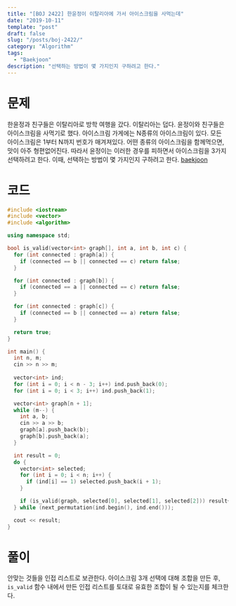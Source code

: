 ```yaml
---
title: "[BOJ 2422] 한윤정이 이탈리아에 가서 아이스크림을 사먹는데"
date: "2019-10-11"
template: "post"
draft: false
slug: "/posts/boj-2422/"
category: "Algorithm"
tags:
  - "Baekjoon"
description: "선택하는 방법이 몇 가지인지 구하려고 한다."
---
```


# 문제

한윤정과 친구들은 이탈리아로 방학 여행을 갔다. 이탈리아는 덥다. 윤정이와 친구들은 아이스크림을 사먹기로 했다. 아이스크림 가게에는 N종류의 아이스크림이 있다. 모든 아이스크림은 1부터 N까지 번호가 매겨져있다. 어떤 종류의 아이스크림을 함께먹으면, 맛이 아주 형편없어진다. 따라서 윤정이는 이러한 경우를 피하면서 아이스크림을 3가지 선택하려고 한다. 이때, 선택하는 방법이 몇 가지인지 구하려고 한다. [baekjoon](https://www.acmicpc.net/problem/2422)

# 코드

```c++
#include <iostream>
#include <vector>
#include <algorithm>

using namespace std;

bool is_valid(vector<int> graph[], int a, int b, int c) {
  for (int connected : graph[a]) {
    if (connected == b || connected == c) return false;
  }

  for (int connected : graph[b]) {
    if (connected == a || connected == c) return false;
  }

  for (int connected : graph[c]) {
    if (connected == b || connected == a) return false;
  }

  return true;
} 

int main() {
  int n, m;
  cin >> n >> m;
  
  vector<int> ind;
  for (int i = 0; i < n - 3; i++) ind.push_back(0);
  for (int i = 0; i < 3; i++) ind.push_back(1);

  vector<int> graph[n + 1];
  while (m--) {
    int a, b;
    cin >> a >> b;
    graph[a].push_back(b);
    graph[b].push_back(a);
  }

  int result = 0;
  do {
    vector<int> selected;
    for (int i = 0; i < n; i++) {
      if (ind[i] == 1) selected.push_back(i + 1);
    }

    if (is_valid(graph, selected[0], selected[1], selected[2])) result++;
  } while (next_permutation(ind.begin(), ind.end()));

  cout << result;
}
```

# 풀이

안맞는 것들을 인접 리스트로 보관한다. 아이스크림 3개 선택에 대해 조합을 만든 후, `is_valid` 함수 내에서 만든 인접 리스트를 토대로 유효한 조합이 될 수 있는지를 체크한다.
